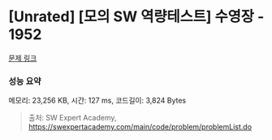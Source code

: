 # [Unrated] [모의 SW 역량테스트] 수영장 - 1952 

[문제 링크](https://swexpertacademy.com/main/code/problem/problemDetail.do?contestProbId=AV5PpFQaAQMDFAUq) 

### 성능 요약

메모리: 23,256 KB, 시간: 127 ms, 코드길이: 3,824 Bytes



> 출처: SW Expert Academy, https://swexpertacademy.com/main/code/problem/problemList.do